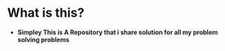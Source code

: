 # What is this?

- **Simpley This is A Repository that i share solution for all my problem solving problems**